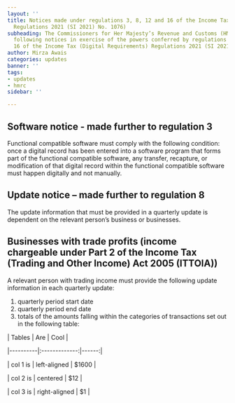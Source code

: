```yaml
---
layout: ''
title: Notices made under regulations 3, 8, 12 and 16 of the Income Tax (Digital Requirements)
  Regulations 2021 (SI 2021) No. 1076)
subheading: The Commissioners for Her Majesty’s Revenue and Customs (HMRC) make the
  following notices in exercise of the powers conferred by regulations 3, 8, 12 and
  16 of the Income Tax (Digital Requirements) Regulations 2021 (SI 2021/1076).
author: Mirza Awais
categories: updates
banner: ''
tags:
- updates
- hmrc
sidebar: ''

---
```

## Software notice - made further to regulation 3

Functional compatible software must comply with the following condition: once a digital record has been entered into a software program that forms part of the functional compatible software, any transfer, recapture, or modification of that digital record within the functional compatible software must happen digitally and not manually.

## Update notice – made further to regulation 8

The update information that must be provided in a quarterly update is dependent on the relevant person’s business or businesses.

## Businesses with trade profits (income chargeable under Part 2 of the Income Tax (Trading and Other Income) Act 2005 (ITTOIA))

A relevant person with trading income must provide the following update information in each quarterly update:

1. quarterly period start date
2. quarterly period end date
3. totals of the amounts falling within the categories of transactions set out in the following table:

| Tables   |      Are      |  Cool |

|----------|:-------------:|------:|

| col 1 is |  left-aligned | $1600 |

| col 2 is |    centered   |   $12 |

| col 3 is | right-aligned |    $1 |